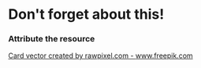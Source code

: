 # Don't forget about this!
### Attribute the resource
<a href="https://www.freepik.com/free-photos-vectors/card">Card vector created by rawpixel.com - www.freepik.com</a>
